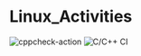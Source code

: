 # Linux_Activities

![cppcheck-action](https://github.com/99002655/Linux_Activities/workflows/cppcheck-action/badge.svg)
![C/C++ CI](https://github.com/99002655/Linux_Activities/workflows/C/C++%20CI/badge.svg)
